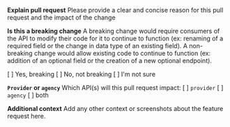 **Explain pull request**
Please provide a clear and concise reason for this pull request and the impact of the change

**Is this a breaking change**
A breaking change would require consumers of the API to modify their code for it to continue to function (ex: renaming of a required field or the change in data type of an existing field). A non-breaking change would allow existing code to continue to function (ex: addition of an optional field or the creation of a new optional endpoint). 

[  ] Yes, breaking
[  ] No, not breaking
[  ] I'm not sure

**`Provider` or `agency`**
Which API(s) will this pull request impact:
[  ] `provider`
[  ] `agency`
[  ] both

**Additional context**
Add any other context or screenshots about the feature request here.